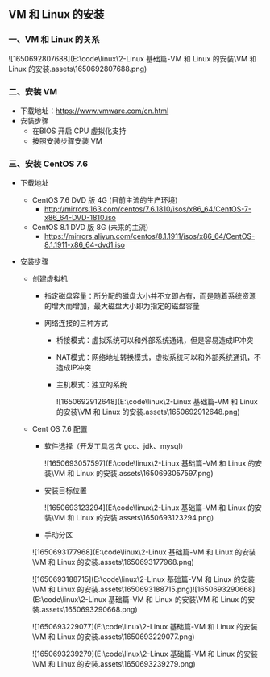 ## VM 和 Linux 的安装

### 一、VM 和 Linux 的关系

![1650692807688](E:\code\linux\2-Linux 基础篇-VM 和 Linux 的安装\VM 和 Linux 的安装.assets\1650692807688.png)



### 二、安装 VM

- 下载地址：<https://www.vmware.com/cn.html>
- 安装步骤
  - 在BIOS 开启 CPU 虚拟化支持
  - 按照安装步骤安装 VM

  

### 三、安装 CentOS 7.6

- 下载地址

  - CentOS 7.6 DVD 版 4G (目前主流的生产环境)
    - <http://mirrors.163.com/centos/7.6.1810/isos/x86_64/CentOS-7-x86_64-DVD-1810.iso>
  - CentOS 8.1 DVD 版 8G (未来的主流)
    - <https://mirrors.aliyun.com/centos/8.1.1911/isos/x86_64/CentOS-8.1.1911-x86_64-dvd1.iso>

- 安装步骤

  - 创建虚拟机

    - 指定磁盘容量：所分配的磁盘大小并不立即占有，而是随着系统资源的增大而增加，最大磁盘大小即为指定的磁盘容量

    - 网络连接的三种方式

      - 桥接模式：虚拟系统可以和外部系统通讯，但是容易造成IP冲突

      -  NAT模式：网络地址转换模式，虚拟系统可以和外部系统通讯，不造成IP冲突

      - 主机模式：独立的系统

        ![1650692912648](E:\code\linux\2-Linux 基础篇-VM 和 Linux 的安装\VM 和 Linux 的安装.assets\1650692912648.png)

  - Cent OS 7.6 配置

    - 软件选择（开发工具包含 gcc、jdk、mysql）

      ![1650693057597](E:\code\linux\2-Linux 基础篇-VM 和 Linux 的安装\VM 和 Linux 的安装.assets\1650693057597.png)

    - 安装目标位置

      ![1650693123294](E:\code\linux\2-Linux 基础篇-VM 和 Linux 的安装\VM 和 Linux 的安装.assets\1650693123294.png)

    -  手动分区

      ![1650693177968](E:\code\linux\2-Linux 基础篇-VM 和 Linux 的安装\VM 和 Linux 的安装.assets\1650693177968.png)

      ![1650693188715](E:\code\linux\2-Linux 基础篇-VM 和 Linux 的安装\VM 和 Linux 的安装.assets\1650693188715.png)![1650693290668](E:\code\linux\2-Linux 基础篇-VM 和 Linux 的安装\VM 和 Linux 的安装.assets\1650693290668.png)

      ![1650693229077](E:\code\linux\2-Linux 基础篇-VM 和 Linux 的安装\VM 和 Linux 的安装.assets\1650693229077.png)

      ![1650693239279](E:\code\linux\2-Linux 基础篇-VM 和 Linux 的安装\VM 和 Linux 的安装.assets\1650693239279.png)































